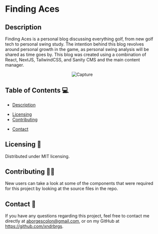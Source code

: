   # Finding Aces

  ## Description

  Finding Aces is a personal blog discussing everything golf, from new golf tech to personal swing study. The intention behind this blog revolves around personal growth in the game, as personal swing analysis will be shared as time goes by. This blog was created using a combination of React, NextJS, TailwindCSS, and Sanity CMS and the main content manager.
  
  <div align="center">
  <img src="https://i.ibb.co/ZBzPrqN/finding-aces.png" alt="Capture" border="0">
</div>

  ## Table of Contents 💻
  - [Description](#description)
  <!-- - [Installation](#installation) -->
  - [Licensing](#licensing)
  - [Contributing](#contributing)
  <!-- - [Testing](#testing) -->
  - [Contact](#contact)

  <!-- ## Installation ⚒
  This project can be seen by following this [link!](https://finding-aces-next.vercel.app/) -->

  ## Licensing 📄
  Distributed under MIT licensing. 

  ## Contributing 🙋‍♂️
  New users can take a look at some of the components that were required for this project by looking at the source files in the repo.

  <!-- ## Testing 🧪
  nmp test -->

  ## Contact 🤳
  If you have any questions regarding this project, feel free to contact me directly at aborgescolon@gmail.com, or on my GitHub at https://github.com/xndrbrgs.
